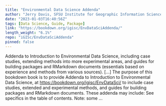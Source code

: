 ```yaml
---
title: "Environmental Data Science Addenda"
author: "Jerry Davis, SFSU Institute for Geographic Information Science"
date: "2023-01-03T16:40:56Z"
tags: [Data Science, Guide, Package]
link: "https://bookdown.org/igisc/EnvDataSciAddenda/"
length_weight: "6.1%"
repo: "iGISc/EnvDataSciAddenda"
pinned: false
---
```


Addenda to Introduction to Environmental Data Science, including case studies, extending methods into more experimental areas, and guides for building packages and RMarkdown documents (essentials based on experience and methods from various sources). [...] The purpose of this bookdown book is to provide Addenda to Introduction to Environmental Data Science, at https://bookdown.org/igisc/EnvDataSci/ to include case studies, extended and experimental methods, and guides for building packages and RMarkdown documents. These addenda may include: See specifics in the table of contents. Note: some ...
